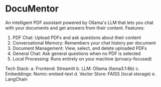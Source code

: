 # DocuMentor
An intelligent PDF assistant powered by Ollama's LLM that lets you chat with your documents and get answers from their content.
Features:
  1. PDF Chat: Upload PDFs and ask questions about their content
  2. Conversational Memory: Remembers your chat history per document
  3. Document Management: View, select, and delete uploaded PDFs
  4. General Chat: Ask general questions when no PDF is selected
  5. Local Processing: Runs entirely on your machine (privacy-focused)

Tech Stack:
  a. Frontend: Streamlit
  b. LLM: Ollama (llama3.1:8b)
  c. Embeddings: Nomic-embed-text
  d. Vector Store: FAISS (local storage)
  e. LangChain
